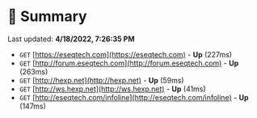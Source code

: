 # 📖 Summary
Last updated: **4/18/2022, 7:26:35 PM**

- `GET` [https://eseqtech.com](https://eseqtech.com) - **Up** (227ms)
- `GET` [http://forum.eseqtech.com](http://forum.eseqtech.com) - **Up** (263ms)
- `GET` [http://hexp.net](http://hexp.net) - **Up** (59ms)
- `GET` [http://ws.hexp.net](http://ws.hexp.net) - **Up** (41ms)
- `GET` [http://eseqtech.com/infoline](http://eseqtech.com/infoline) - **Up** (147ms)
